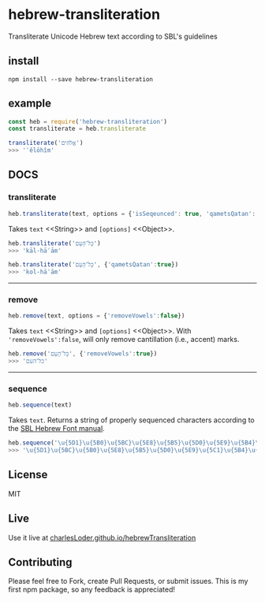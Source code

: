 # hebrew-transliteration
Transliterate Unicode Hebrew text according to SBL's guidelines

## install
`npm install --save hebrew-transliteration`

## example
```javascript
const heb = require('hebrew-transliteration')
const transliterate = heb.transliterate

transliterate('אֱלֹהִים')
>>> 'ʾĕlōhîm'
```

## DOCS

### transliterate
```javascript 
heb.transliterate(text, options = {'isSeqeunced': true, 'qametsQatan': false})
```
Takes `text` \<\<String\>\> and `[options]` \<\<Object\>\>.

```javascript
heb.transliterate('כָּל־הָעָם')
>>> 'kāl-hāʿām'

heb.transliterate('כָּל־הָעָם', {'qametsQatan':true})
>>> 'kol-hāʿām'
```
---

### remove
```javascript
heb.remove(text, options = {'removeVowels':false})
```
Takes `text` \<\<String\>\> and `[options]` \<\<Object\>\>. With `'removeVowels':false`, will only remove cantillation (i.e., accent) marks.

```javascript
heb.remove('כָּל־הָעָם', {'removeVowels':true})
>>> 'כל־העם'
```

---
### sequence
```javascript
heb.sequence(text)
```
Takes `text`. Returns a string of properly sequenced characters according to the [SBL Hebrew Font manual](https://www.sbl-site.org/Fonts/SBLHebrewUserManual1.5x.pdf).
```javascript
heb.sequence('\u{5D1}\u{5B0}\u{5BC}\u{5E8}\u{5B5}\u{5D0}\u{5E9}\u{5B4}\u{5C1}\u{596}\u{5D9}\u{5EA}')
>>> '\u{5D1}\u{5BC}\u{5B0}\u{5E8}\u{5B5}\u{5D0}\u{5E9}\u{5C1}\u{5B4}\u{596}\u{5D9}\u{5EA}'
```
## License
MIT

## Live
Use it live at [charlesLoder.github.io/hebrewTransliteration](https://charlesloder.github.io/hebrewTransliteration/index.html)

## Contributing
Please feel free to Fork, create Pull Requests, or submit issues. This is my first npm package, so any feedback is appreciated!